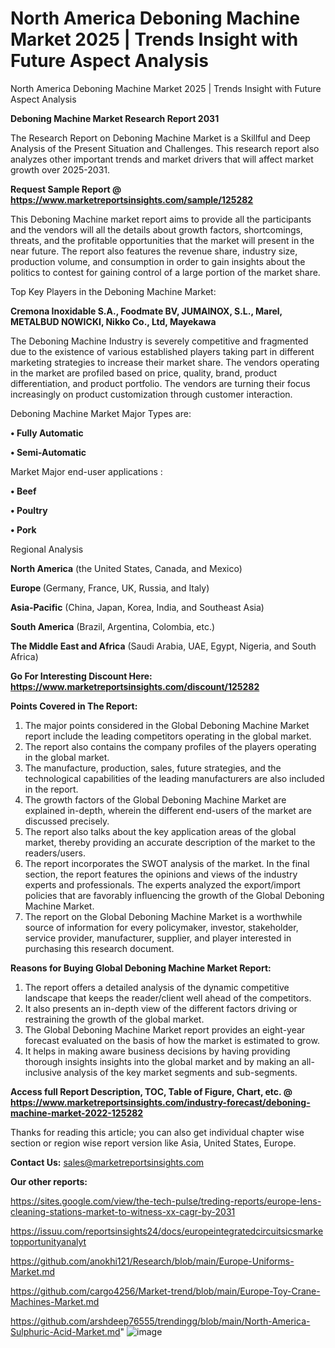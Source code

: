 # North America Deboning Machine Market 2025 | Trends Insight with Future Aspect Analysis
North America Deboning Machine Market 2025 | Trends Insight with Future Aspect Analysis

<strong>Deboning Machine Market Research Report 2031</strong>

The Research Report on Deboning Machine Market is a Skillful and Deep Analysis of the Present Situation and Challenges. This research report also analyzes other important trends and market drivers that will affect market growth over 2025-2031.

<strong>Request Sample Report @ <a href=https://www.marketreportsinsights.com/sample/125282>https://www.marketreportsinsights.com/sample/125282</a></strong>

This Deboning Machine market report aims to provide all the participants and the vendors will all the details about growth factors, shortcomings, threats, and the profitable opportunities that the market will present in the near future. The report also features the revenue share, industry size, production volume, and consumption in order to gain insights about the politics to contest for gaining control of a large portion of the market share.

Top Key Players in the Deboning Machine Market:

<strong>Cremona Inoxidable S.A., Foodmate BV, JUMAINOX, S.L., Marel, METALBUD NOWICKI, Nikko Co., Ltd, Mayekawa</strong>

The Deboning Machine Industry is severely competitive and fragmented due to the existence of various established players taking part in different marketing strategies to increase their market share. The vendors operating in the market are profiled based on price, quality, brand, product differentiation, and product portfolio. The vendors are turning their focus increasingly on product customization through customer interaction.

Deboning Machine Market Major Types are:

<strong>• Fully Automatic

• Semi-Automatic</strong>

Market Major end-user applications :

<strong>• Beef

• Poultry

• Pork</strong>

Regional Analysis

</u><strong><b>North America</b></strong> (the United States, Canada, and Mexico)

<strong><b>Europe </b></strong>(Germany, France, UK, Russia, and Italy)

<strong><b>Asia-Pacific</b></strong> (China, Japan, Korea, India, and Southeast Asia)

<strong><b>South America</b></strong> (Brazil, Argentina, Colombia, etc.)

<strong><b>The Middle East and Africa</b></strong> (Saudi Arabia, UAE, Egypt, Nigeria, and South Africa)

<strong>Go For Interesting Discount Here: <a href=https://www.marketreportsinsights.com/discount/125282>https://www.marketreportsinsights.com/discount/125282</a></strong>

<strong>Points Covered in The Report:</strong>
<ol>
  <li>The major points considered in the Global Deboning Machine Market report include the leading competitors operating in the global market.</li>
  <li>The report also contains the company profiles of the players operating in the global market.</li>
  <li>The manufacture, production, sales, future strategies, and the technological capabilities of the leading manufacturers are also included in the report.</li>
  <li>The growth factors of the Global Deboning Machine Market are explained in-depth, wherein the different end-users of the market are discussed precisely.</li>
  <li>The report also talks about the key application areas of the global market, thereby providing an accurate description of the market to the readers/users.</li>
  <li>The report incorporates the SWOT analysis of the market. In the final section, the report features the opinions and views of the industry experts and professionals. The experts analyzed the export/import policies that are favorably influencing the growth of the Global Deboning Machine Market.</li>
  <li>The report on the Global Deboning Machine Market is a worthwhile source of information for every policymaker, investor, stakeholder, service provider, manufacturer, supplier, and player interested in purchasing this research document.</li>
</ol>
<strong>Reasons for Buying Global Deboning Machine Market Report:</strong>

<ol>
  <li>The report offers a detailed analysis of the dynamic competitive landscape that keeps the reader/client well ahead of the competitors.</li>
  <li>It also presents an in-depth view of the different factors driving or restraining the growth of the global market.</li>
  <li>The Global Deboning Machine Market report provides an eight-year forecast evaluated on the basis of how the market is estimated to grow.</li>
  <li>It helps in making aware business decisions by having providing thorough insights insights into the global market and by making an all-inclusive analysis of the key market segments and sub-segments.</li>
</ol>
<strong>Access full Report Description, TOC, Table of Figure, Chart, etc. @ <a href=https://www.marketreportsinsights.com/industry-forecast/deboning-machine-market-2022-125282>https://www.marketreportsinsights.com/industry-forecast/deboning-machine-market-2022-125282</a></strong>


Thanks for reading this article; you can also get individual chapter wise section or region wise report version like Asia, United States, Europe.

<strong>Contact Us:</strong>
sales@marketreportsinsights.com

<strong>Our other reports:</strong>

<a href=https://sites.google.com/view/the-tech-pulse/treding-reports/europe-lens-cleaning-stations-market-to-witness-xx-cagr-by-2031>https://sites.google.com/view/the-tech-pulse/treding-reports/europe-lens-cleaning-stations-market-to-witness-xx-cagr-by-2031</a>

<a href=https://issuu.com/reportsinsights24/docs/europeintegratedcircuitsicsmarketopportunityanalyt>https://issuu.com/reportsinsights24/docs/europeintegratedcircuitsicsmarketopportunityanalyt</a>

<a href=https://github.com/anokhi121/Research/blob/main/Europe-Uniforms-Market.md>https://github.com/anokhi121/Research/blob/main/Europe-Uniforms-Market.md</a>

<a href=https://github.com/cargo4256/Market-trend/blob/main/Europe-Toy-Crane-Machines-Market.md>https://github.com/cargo4256/Market-trend/blob/main/Europe-Toy-Crane-Machines-Market.md</a>

<a href=https://github.com/arshdeep76555/trendingg/blob/main/North-America-Sulphuric-Acid-Market.md>https://github.com/arshdeep76555/trendingg/blob/main/North-America-Sulphuric-Acid-Market.md</a>"
![image](https://github.com/user-attachments/assets/f3549377-e166-4af1-824a-8fbe64e191f6)
